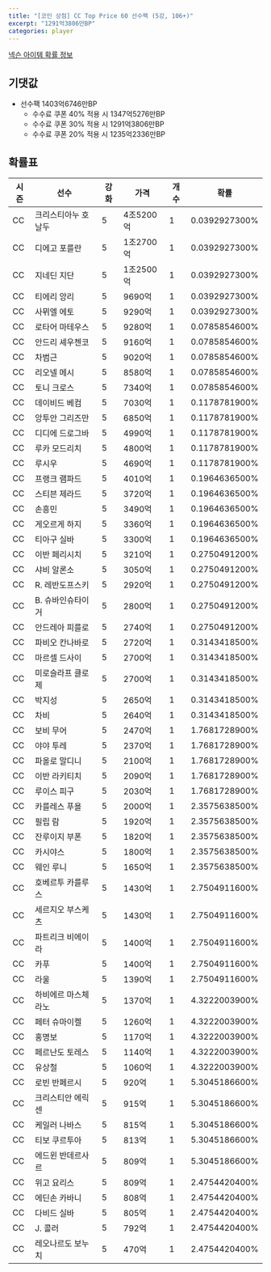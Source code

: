 ```yaml
---
title: "[코인 상점] CC Top Price 60 선수팩 (5강, 106+)"
excerpt: "1291억3806만BP"
categories: player
---
```

[넥슨 아이템 확률 정보](http://iteminfo.nexon.com/probability/fco?sn=7598)

## 기댓값
- 선수팩 1403억6746만BP
  - 수수료 쿠폰 40% 적용 시 1347억5276만BP
  - 수수료 쿠폰 30% 적용 시 1291억3806만BP
  - 수수료 쿠폰 20% 적용 시 1235억2336만BP


## 확률표

|시즌|선수|강화|가격|개수|확률|
|---|---|---|---|---|---|
|CC|크리스티아누 호날두|5|4조5200억|1|0.0392927300%|
|CC|디에고 포를란|5|1조2700억|1|0.0392927300%|
|CC|지네딘 지단|5|1조2500억|1|0.0392927300%|
|CC|티에리 앙리|5|9690억|1|0.0392927300%|
|CC|사뮈엘 에토|5|9290억|1|0.0392927300%|
|CC|로타어 마테우스|5|9280억|1|0.0785854600%|
|CC|안드리 셰우첸코|5|9160억|1|0.0785854600%|
|CC|차범근|5|9020억|1|0.0785854600%|
|CC|리오넬 메시|5|8580억|1|0.0785854600%|
|CC|토니 크로스|5|7340억|1|0.0785854600%|
|CC|데이비드 베컴|5|7030억|1|0.1178781900%|
|CC|앙투안 그리즈만|5|6850억|1|0.1178781900%|
|CC|디디에 드로그바|5|4990억|1|0.1178781900%|
|CC|루카 모드리치|5|4800억|1|0.1178781900%|
|CC|루시우|5|4690억|1|0.1178781900%|
|CC|프랭크 램파드|5|4010억|1|0.1964636500%|
|CC|스티븐 제라드|5|3720억|1|0.1964636500%|
|CC|손흥민|5|3490억|1|0.1964636500%|
|CC|게오르게 하지|5|3360억|1|0.1964636500%|
|CC|티아구 실바|5|3300억|1|0.1964636500%|
|CC|이반 페리시치|5|3210억|1|0.2750491200%|
|CC|샤비 알론소|5|3050억|1|0.2750491200%|
|CC|R. 레반도프스키|5|2920억|1|0.2750491200%|
|CC|B. 슈바인슈타이거|5|2800억|1|0.2750491200%|
|CC|안드레아 피를로|5|2740억|1|0.2750491200%|
|CC|파비오 칸나바로|5|2720억|1|0.3143418500%|
|CC|마르셀 드사이|5|2700억|1|0.3143418500%|
|CC|미로슬라프 클로제|5|2700억|1|0.3143418500%|
|CC|박지성|5|2650억|1|0.3143418500%|
|CC|차비|5|2640억|1|0.3143418500%|
|CC|보비 무어|5|2470억|1|1.7681728900%|
|CC|야야 투레|5|2370억|1|1.7681728900%|
|CC|파올로 말디니|5|2100억|1|1.7681728900%|
|CC|이반 라키티치|5|2090억|1|1.7681728900%|
|CC|루이스 피구|5|2030억|1|1.7681728900%|
|CC|카를레스 푸욜|5|2000억|1|2.3575638500%|
|CC|필립 람|5|1920억|1|2.3575638500%|
|CC|잔루이지 부폰|5|1820억|1|2.3575638500%|
|CC|카시야스|5|1800억|1|2.3575638500%|
|CC|웨인 루니|5|1650억|1|2.3575638500%|
|CC|호베르투 카를루스|5|1430억|1|2.7504911600%|
|CC|세르지오 부스케츠|5|1430억|1|2.7504911600%|
|CC|파트리크 비에이라|5|1400억|1|2.7504911600%|
|CC|카푸|5|1400억|1|2.7504911600%|
|CC|라울|5|1390억|1|2.7504911600%|
|CC|하비에르 마스체라노|5|1370억|1|4.3222003900%|
|CC|페터 슈마이켈|5|1260억|1|4.3222003900%|
|CC|홍명보|5|1170억|1|4.3222003900%|
|CC|페르난도 토레스|5|1140억|1|4.3222003900%|
|CC|유상철|5|1060억|1|4.3222003900%|
|CC|로빈 반페르시|5|920억|1|5.3045186600%|
|CC|크리스티안 에릭센|5|915억|1|5.3045186600%|
|CC|케일러 나바스|5|815억|1|5.3045186600%|
|CC|티보 쿠르투아|5|813억|1|5.3045186600%|
|CC|에드윈 반데르사르|5|809억|1|5.3045186600%|
|CC|위고 요리스|5|809억|1|2.4754420400%|
|CC|에딘손 카바니|5|808억|1|2.4754420400%|
|CC|다비드 실바|5|805억|1|2.4754420400%|
|CC|J. 콜러|5|792억|1|2.4754420400%|
|CC|레오나르도 보누치|5|470억|1|2.4754420400%|
